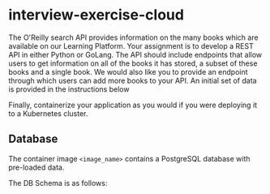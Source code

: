 # interview-exercise-cloud

The O'Reilly search API provides information on the many books which are available on our Learning Platform. Your assignment is to develop a REST API in either Python or GoLang. The API should include endpoints that allow users to get information on all of the books it has stored, a subset of these books and a single book. We would also like you to provide an endpoint through which users can add more books to your API. An initial set of data is provided in the instructions below

Finally, containerize your application as you would if you were deploying it to a Kubernetes cluster.

## Database
The container image `<image_name>` contains a PostgreSQL database with pre-loaded data.

The DB Schema is as follows:

